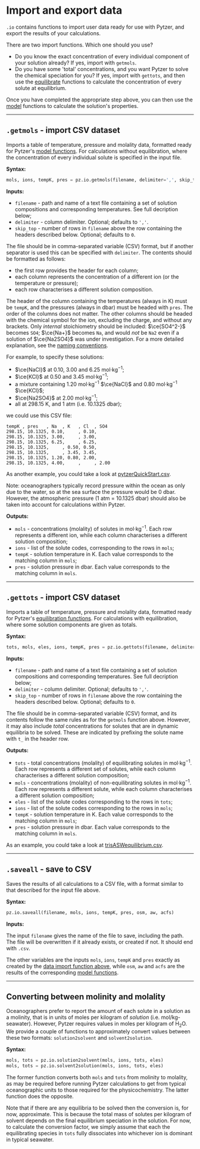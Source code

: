 <script type="text/x-mathjax-config">
MathJax.Hub.Config({tex2jax: {inlineMath: [['$','$'], ['\\(','\\)']]}});
MathJax.Ajax.config.path["mhchem"] =
  "https://cdnjs.cloudflare.com/ajax/libs/mathjax-mhchem/3.3.2";
MathJax.Hub.Config({TeX: {extensions: ["[mhchem]/mhchem.js"]}});
</script><script src='https://cdnjs.cloudflare.com/ajax/libs/mathjax/2.7.5/MathJax.js?config=TeX-MML-AM_CHTML' async></script>

# Import and export data

`.io` contains functions to import user data ready for use with Pytzer, and export the results of your calculations.

There are two import functions. Which one should you use?

  * Do you know the exact concentration of every individual component of your solution already? If yes, import with `getmols`.
  * Do you have some 'total' concentrations, and you want Pytzer to solve the chemical speciation for you? If yes, import with `gettots`, and then use the [equilibrate](../equilibrate) functions to calculate the concentration of every solute at equilibrium.

Once you have completed the appropriate step above, you can then use the [model](../model) functions to calculate the solution's properties.

---

## `.getmols` - import CSV dataset

Imports a table of temperature, pressure and molality data, formatted ready for Pytzer's [model functions](../model). For calculations without equilibration, where the concentration of every individual solute is specified in the input file.

**Syntax:**

```python
mols, ions, tempK, pres = pz.io.getmols(filename, delimiter=',', skip_top=0)
```

**Inputs:**

  * `filename` - path and name of a text file containing a set of solution compositions and corresponding temperatures. See full decription below;
  * `delimiter` - column delimiter. Optional; defaults to `','`.
  * `skip_top` - number of rows in `filename` above the row containing the headers described below. Optional; defaults to `0`.

The file should be in comma-separated variable (CSV) format, but if another separator is used this can be specified with `delimiter`. The contents should be formatted as follows:

  * the first row provides the header for each column;
  * each column represents the concentration of a different ion (or the temperature or pressure);
  * each row characterises a different solution composition.

The header of the column containing the temperatures (always in K) must be `tempK`, and the pressures (always in dbar) must be headed with `pres`. The order of the columns does not matter. The other columns should be headed with the chemical symbol for the ion, excluding the charge, and without any brackets. Only *internal* stoichiometry should be included: $\ce{SO4^2-}$ becomes `SO4`; $\ce{Na+}$ becomes `Na`, and would *not* be `Na2` even if a solution of $\ce{Na2SO4}$ was under investigation. For a more detailed explanation, see the [naming conventions](../../name-conventions).

For example, to specify these solutions:

  * $\ce{NaCl}$ at 0.10, 3.00 and 6.25 mol·kg<sup>−1</sup>;
  * $\ce{KCl}$ at 0.50 and 3.45 mol·kg<sup>−1</sup>;
  * a mixture containing 1.20 mol·kg<sup>−1</sup> $\ce{NaCl}$ and 0.80 mol·kg<sup>−1</sup> $\ce{KCl}$;
  * $\ce{Na2SO4}$ at 2.00 mol·kg<sup>−1</sup>;
  * all at 298.15 K, and 1 atm (i.e. 10.1325 dbar);

we could use this CSV file:

```text
tempK , pres   , Na  , K   , Cl  , SO4
298.15, 10.1325, 0.10,     , 0.10,
298.15, 10.1325, 3.00,     , 3.00,
298.15, 10.1325, 6.25,     , 6.25,
298.15, 10.1325,     , 0.50, 0.50,
298.15, 10.1325,     , 3.45, 3.45,
298.15, 10.1325, 1.20, 0.80, 2.00,
298.15, 10.1325, 4.00,     ,     , 2.00
```

As another example, you could take a look at [pytzerQuickStart.csv](https://raw.githubusercontent.com/mvdh7/pytzer/master/testfiles/pytzerQuickStart.csv).

Note: oceanographers typically record pressure within the ocean as only due to the water, so at the sea surface the pressure would be 0 dbar. However, the atmospheric pressure (1 atm = 10.1325 dbar) should also be taken into account for calculations within Pytzer.

**Outputs:**

  * `mols` - concentrations (molality) of solutes in mol·kg<sup>−1</sup>. Each row represents a different ion, while each column characterises a different solution composition;
  * `ions` - list of the solute codes, corresponding to the rows in `mols`;
  * `tempK` - solution temperature in K. Each value corresponds to the matching column in `mols`;
  * `pres` - solution pressure in dbar. Each value corresponds to the matching column in `mols`.

---

## `.gettots` - import CSV dataset

Imports a table of temperature, pressure and molality data, formatted ready for Pytzer's [equilibration functions](../equilibrate). For calculations with equilibration, where some solution components are given as totals.

**Syntax:**

```python
tots, mols, eles, ions, tempK, pres = pz.io.gettots(filename, delimiter=',', skip_top=0)
```

**Inputs:**

  * `filename` - path and name of a text file containing a set of solution compositions and corresponding temperatures. See full decription below;
  * `delimiter` - column delimiter. Optional; defaults to `','`.
  * `skip_top` - number of rows in `filename` above the row containing the headers described below. Optional; defaults to `0`.

The file should be in comma-separated variable (CSV) format, and its contents follow the same rules as for the `getmols` function above. However, it may also include *total* concentrations for solutes that are in dynamic equilibria to be solved. These are indicated by prefixing the solute name with `t_` in the header row.

**Outputs:**

  * `tots` - total concentrations (molality) of equilibrating solutes in mol·kg<sup>−1</sup>. Each row represents a different set of solutes, while each column characterises a different solution composition;
  * `mols` - concentrations (molality) of non-equilibrating solutes in mol·kg<sup>−1</sup>. Each row represents a different solute, while each column characterises a different solution composition;
  * `eles` - list of the solute codes corresponding to the rows in `tots`;
  * `ions` - list of the solute codes corresponding to the rows in `mols`;
  * `tempK` - solution temperature in K. Each value corresponds to the matching column in `mols`;
  * `pres` - solution pressure in dbar. Each value corresponds to the matching column in `mols`.

As an example, you could take a look at [trisASWequilibrium.csv](https://raw.githubusercontent.com/mvdh7/pytzer/master/testfiles/trisASWequilibrium.csv).

---

## `.saveall` - save to CSV

Saves the results of all calculations to a CSV file, with a format similar to that described for the input file above.

**Syntax:**

```python
pz.io.saveall(filename, mols, ions, tempK, pres, osm, aw, acfs)
```

**Inputs:**

The input `filename` gives the name of the file to save, including the path. The file will be overwritten if it already exists, or created if not. It should end with `.csv`.

The other variables are the inputs `mols`, `ions`, `tempK` and `pres` exactly as created by the [data import function above](#getmols-import-csv-dataset), while `osm`, `aw` and `acfs` are the results of the corresponding [model functions](../model).

---

## Converting between molinity and molality

Oceanographers prefer to report the amount of each solute in a solution as a molinity, that is in units of moles per kilogram of *solution* (i.e. mol/kg-seawater). However, Pytzer requires values in moles per kilogram of H<sub>2</sub>O. We provide a couple of functions to approximately convert values between these two formats: `solution2solvent` and `solvent2solution`.

**Syntax:**

```python
mols, tots = pz.io.solution2solvent(mols, ions, tots, eles)
mols, tots = pz.io.solvent2solution(mols, ions, tots, eles)
```

The former function converts both `mols` and `tots` from molinity to molality, as may be required before running Pytzer calculations to get from typical oceanographic units to those required for the physicochemistry. The latter function does the opposite.

Note that if there are any equilibria to be solved then the conversion is, for now, approximate. This is because the total mass of solutes per kilogram of solvent depends on the final equilibrium speciation in the solution. For now, to calculate the conversion factor, we simply assume that each the equilibrating species in `tots` fully dissociates into whichever ion is dominant in typical seawater.
